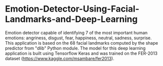 # Emotion-Detector-Using-Facial-Landmarks-and-Deep-Learning
Emotion detector capable of identifying 7 of the most important human emotions: angriness, disgust, fear, happiness, neutral, sadness, surprise. This application is based on  the 68 facial landmarks computed by the shape predictor from "dlib" Python module. The model for this deep learning application is built using Tensorflow Keras and was trained on the FER-2013 dataset (https://www.kaggle.com/msambare/fer2013).
